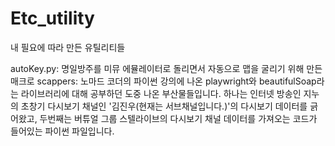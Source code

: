 # Etc_utility
내 필요에 따라 만든 유틸리티들

autoKey.py: 명일방주를 미뮤 에뮬레이터로 돌리면서 자동으로 맵을 굴리기 위해 만든 매크로
scappers: 노마드 코더의 파이썬 강의에 나온 playwright와 beautifulSoap라는 라이브러리에 대해 공부하던 도중 나온 부산물들입니다. 하나는 인터넷 방송인 지누의 초창기 다시보기 채널인 '김진우(현재는 서브채널입니다.)'의 다시보기 데이터를 긁어왔고, 두번째는 버튜얼 그룹 스텔라이브의 다시보기 채널 데이터를 가져오는 코드가 들어있는 파이썬 파일입니다.
